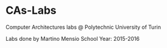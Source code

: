 # CAs-Labs
Computer Architectures labs @ Polytechnic University of Turin

Labs done by Martino Mensio School Year: 2015-2016
